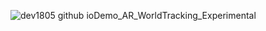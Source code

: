 ![dev1805 github ioDemo_AR_WorldTracking_Experimental](https://github.com/dev1805/Demo_AR_WorldTracking_Experimental/assets/23220245/f3b3e758-f522-4f5c-8aa6-613fb959d6f2)
